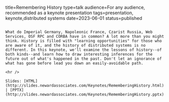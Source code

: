title=Remembering History
type=talk
audience=For any audience, recommended as a keynote presentation
tags=presentation, keynote,distributed systems
date=2023-06-01
status=published
~~~~~~

What do Imperial Germany, Napoleonic France, Czarist Russia, Web Services, OSF RPC and CORBA have in common? A lot more than you might think. History is filled with "learning opportunities" for those who are aware of it, and the history of distributed systems is no different. In this keynote, we'll examine the lessons of history--of both kinds--and learn how to draw interesting inferences for the future out of what's happened in the past. Don't let an ignorance of what has gone before lead you down an easily-avoidable path.
    
<hr />

Slides: [HTML](http://slides.newardassociates.com/Keynotes/RememberingHistory.html) | [PPTX](http://slides.newardassociates.com/Keynotes/RememberingHistory.pptx)
